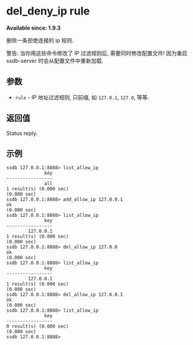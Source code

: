 # del_deny_ip rule

__Available since: 1.9.3__

删除一条拒绝连接的 ip 规则.

<div class="alert alert-warning">
警告: 当你用这些命令修改了 IP 过滤规则后, 需要同时修改配置文件! 因为重启 ssdb-server 时会从配置文件中重新加载.
</div>

## 参数

* `rule` - IP 地址过滤规则, 只前缀, 如 `127.0.1`, `127.0`, 等等.

## 返回值

Status reply.

## 示例

	ssdb 127.0.0.1:8888> list_allow_ip
	              key
	-----------------
	              all
	1 result(s) (0.000 sec)
	(0.000 sec)
	ssdb 127.0.0.1:8888> add_allow_ip 127.0.0.1
	ok
	(0.000 sec)
	ssdb 127.0.0.1:8888> list_allow_ip
	              key
	-----------------
	        127.0.0.1
	1 result(s) (0.000 sec)
	(0.000 sec)
	ssdb 127.0.0.1:8888> del_allow_ip 127.0.0
	ok
	(0.000 sec)
	ssdb 127.0.0.1:8888> list_allow_ip
	              key
	-----------------
	        127.0.0.1
	1 result(s) (0.000 sec)
	(0.000 sec)
	ssdb 127.0.0.1:8888> del_allow_ip 127.0.0.1
	ok
	(0.000 sec)
	ssdb 127.0.0.1:8888> list_allow_ip
	              key
	-----------------
	0 result(s) (0.000 sec)
	(0.000 sec)
	ssdb 127.0.0.1:8888> 
